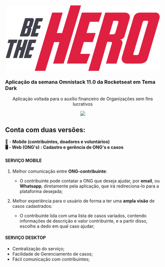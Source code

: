 <p align="center">
<img src="/frontend/src/assets/logo.svg">

<p align="center">
  <h3><strong>Aplicação da semana Omnistack 11.0 da Rocketseat em Tema Dark</strong></h3>

<p align="center">
 Aplicação voltada para o auxílio financeiro de Organizações sem fins lucrativos

<p align="center">
 <img src="https://encrypted-tbn0.gstatic.com/images?q=tbn%3AANd9GcST3UBCM5oytBOjRjMUxHiZLO9-  ZFAnhv5aS4uBSJ0vCv6mbCIW&usqp=CAU">
 
     
## Conta com duas versões:

📲️ - __Mobile (contribuintes, doadores e voluntários)  
🖥️ - Web (ONG's) : Cadastro e gerência de ONG's e casos__

     
 
#### SERVIÇO MOBILE
  
1. Melhor comunicação entre __ONG-contribuinte__:
  
    - O contribuinte pode contatar a ONG que deseja ajudar, por __email__, ou __Whatsapp__, diretamente pela aplicação, que         irá redireciona-lo para a plataforma desejada;
  
2. Melhor experiência para o usuário de forma a ter uma __ampla visão__ de casos cadastrados:
  
    - O contribuinte lida com uma lista de casos variados, contendo informações de descrição e valor contribuinte, e a partir       disso, escolhe a dedo em qual caso ajudar;
  
#### SERVIÇO DESKTOP 

- Centralização do serviço;
- Facilidade de Gerenciamento de casos;
- Fácil comunicação com contribuintes;
